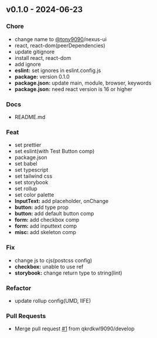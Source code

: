 ## v0.1.0 - 2024-06-23

### Chore

- change name to [@tony9090](:/tony9090)/nexus-ui
- react, react-dom(peerDependencies)
- update gitignore
- install react, react-dom
- add ignore
- **eslint:** set ignores in eslint.config.js
- **package:** version 0.1.0
- **package.json:** update main, module, browser, keywords
- **package.json:** need react version is 16 or higher

### Docs

- README.md

### Feat

- set prettier
- set eslint(with Test Button comp)
- package.json
- set babel
- set typescript
- set tailwind css
- set storybook
- set rollup
- set color palette
- **InputText:** add placeholder, onChange
- **button:** add type prop
- **button:** add default button comp
- **form:** add checkbox comp
- **form:** add inputtext comp
- **misc:** add skeleton comp

### Fix

- change js to cjs(postcss config)
- **checkbox:** unable to use ref
- **storybook:** change return type to string(lint)

### Refactor

- update rollup config(UMD, IIFE)

### Pull Requests

- Merge pull request [#1](y/issues/1) from qkrdkwl9090/develop

[Unreleased]: y/compare/v0.1.0...HEAD
